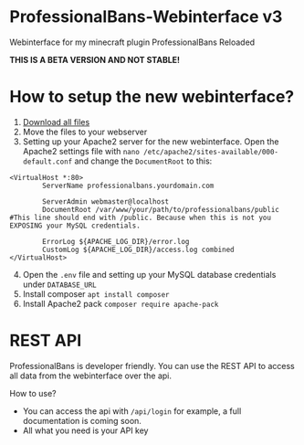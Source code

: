 # ProfessionalBans-Webinterface v3
Webinterface for my minecraft plugin ProfessionalBans Reloaded

**THIS IS A BETA VERSION AND NOT STABLE!**

# How to setup the new webinterface?
1. [Download all files](https://github.com/Tutorialwork/ProfessionalBans-Webinterface/archive/v3.zip)
2. Move the files to your webserver
3. Setting up your Apache2 server for the new webinterface. Open the Apache2 settings file with `nano /etc/apache2/sites-available/000-default.conf` and change the `DocumentRoot` to this:

```
<VirtualHost *:80>
        ServerName professionalbans.yourdomain.com

        ServerAdmin webmaster@localhost
        DocumentRoot /var/www/your/path/to/professionalbans/public #This line should end with /public. Because when this is not you EXPOSING your MySQL credentials.

        ErrorLog ${APACHE_LOG_DIR}/error.log
        CustomLog ${APACHE_LOG_DIR}/access.log combined
</VirtualHost>
```

4. Open the `.env` file and setting up your MySQL database credentials under `DATABASE_URL`
5. Install composer `apt install composer`
6. Install Apache2 pack `composer require apache-pack`

# REST API

ProfessionalBans is developer friendly. You can use the REST API to access all data from the webinterface over the api.

How to use?

- You can access the api with `/api/login` for example, a full documentation is coming soon.
- All what you need is your API key